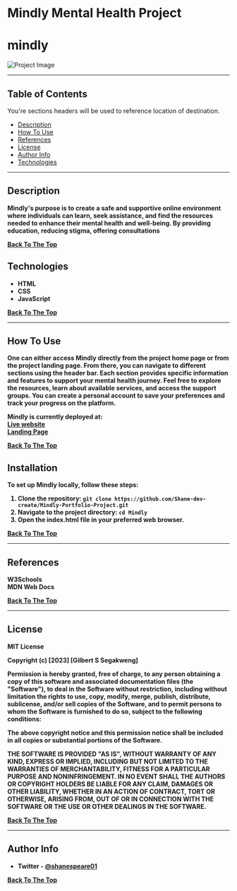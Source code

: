# Mindly Mental Health Project

# mindly

![Project Image](https://pbs.twimg.com/media/F51KGpGaEAEJH6g?format=jpg&name=small)

---

## Table of Contents
You're sections headers will be used to reference location of destination.

- [Description](#description)
- [How To Use](#how-to-use)
- [References](#references)
- [License](#license)
- [Author Info](#author-info)
- [Technologies](#technologies)

---

## Description

<b>Mindly<b>'s purpose is to create a safe and supportive online environment where individuals can learn, seek assistance, and find the resources needed to enhance their mental health and well-being. By providing education, reducing stigma, offering consultations  

[Back To The Top](#mindly)
## Technologies

- HTML
- CSS 
- JavaScript

[Back To The Top](#mindly)

---
## How To Use

One can either access Mindly directly from the project home page or from the project landing page. From there, you can navigate to different sections using the header bar. Each section provides specific information and features to support your mental health journey. Feel free to explore the resources, learn about available services, and access the support groups. You can create a personal account to save your preferences and track your progress on the platform.

Mindly is currently deployed at:  
[Live website](https://shane-dev-create.github.io/Mindly-Portfolio-Project/index.html)  
[Landing Page](https://xjxeij.wixsite.com/my-site)

[Back To The Top](#mindly)
## Installation

To set up Mindly locally, follow these steps:

1. Clone the repository: `git clone https://github.com/Shane-dev-create/Mindly-Portfolio-Project.git`
2. Navigate to the project directory: `cd Mindly`
3. Open the index.html file in your preferred web browser.

[Back To The Top](#mindly)

---

## References

W3Schools  
MDN Web Docs  

[Back To The Top](#mindly)  

---

## License

MIT License

Copyright (c) [2023] [Gilbert S Segakweng]

Permission is hereby granted, free of charge, to any person obtaining a copy
of this software and associated documentation files (the "Software"), to deal
in the Software without restriction, including without limitation the rights
to use, copy, modify, merge, publish, distribute, sublicense, and/or sell
copies of the Software, and to permit persons to whom the Software is
furnished to do so, subject to the following conditions:

The above copyright notice and this permission notice shall be included in all
copies or substantial portions of the Software.

THE SOFTWARE IS PROVIDED "AS IS", WITHOUT WARRANTY OF ANY KIND, EXPRESS OR
IMPLIED, INCLUDING BUT NOT LIMITED TO THE WARRANTIES OF MERCHANTABILITY,
FITNESS FOR A PARTICULAR PURPOSE AND NONINFRINGEMENT. IN NO EVENT SHALL THE
AUTHORS OR COPYRIGHT HOLDERS BE LIABLE FOR ANY CLAIM, DAMAGES OR OTHER
LIABILITY, WHETHER IN AN ACTION OF CONTRACT, TORT OR OTHERWISE, ARISING FROM,
OUT OF OR IN CONNECTION WITH THE SOFTWARE OR THE USE OR OTHER DEALINGS IN THE
SOFTWARE.

[Back To The Top](#mindly)

---

## Author Info

- Twitter - [@shanespeare01](https://twitter.com/shanespeare01)

[Back To The Top](#mindly)
